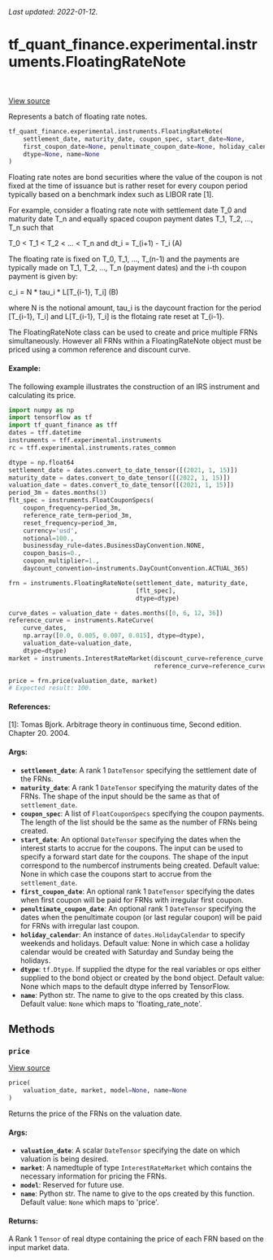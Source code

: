 <!--
This file is generated by a tool. Do not edit directly.
For open-source contributions the docs will be updated automatically.
-->

*Last updated: 2022-01-12.*

<div itemscope itemtype="http://developers.google.com/ReferenceObject">
<meta itemprop="name" content="tf_quant_finance.experimental.instruments.FloatingRateNote" />
<meta itemprop="path" content="Stable" />
<meta itemprop="property" content="__init__"/>
<meta itemprop="property" content="price"/>
</div>

# tf_quant_finance.experimental.instruments.FloatingRateNote

<!-- Insert buttons and diff -->

<table class="tfo-notebook-buttons tfo-api" align="left">
</table>

<a target="_blank" href="https://github.com/google/tf-quant-finance/blob/master/tf_quant_finance/experimental/instruments/floating_rate_note.py">View source</a>



Represents a batch of floating rate notes.

```python
tf_quant_finance.experimental.instruments.FloatingRateNote(
    settlement_date, maturity_date, coupon_spec, start_date=None,
    first_coupon_date=None, penultimate_coupon_date=None, holiday_calendar=None,
    dtype=None, name=None
)
```



<!-- Placeholder for "Used in" -->

Floating rate notes are bond securities where the value of the coupon is not
fixed at the time of issuance but is rather reset for every coupon period
typically based on a benchmark index such as LIBOR rate [1].

For example, consider a floating rate note with settlement date T_0 and
maturity date T_n and equally spaced coupon payment dates T_1, T_2, ..., T_n
such that

T_0 < T_1 < T_2 < ... < T_n and dt_i = T_(i+1) - T_i    (A)

The floating rate is fixed on T_0, T_1, ..., T_(n-1) and the payments are
typically made on T_1, T_2, ..., T_n (payment dates) and the i-th coupon
payment is given by:

c_i = N * tau_i * L[T_{i-1}, T_i]                        (B)

where N is the notional amount, tau_i is the daycount fraction for the period
[T_{i-1}, T_i] and L[T_{i-1}, T_i] is the flotaing rate reset at T_{i-1}.

The FloatingRateNote class can be used to create and price multiple FRNs
simultaneously. However all FRNs within a FloatingRateNote object must be
priced using a common reference and discount curve.

#### Example:
The following example illustrates the construction of an IRS instrument and
calculating its price.

```python
import numpy as np
import tensorflow as tf
import tf_quant_finance as tff
dates = tff.datetime
instruments = tff.experimental.instruments
rc = tff.experimental.instruments.rates_common

dtype = np.float64
settlement_date = dates.convert_to_date_tensor([(2021, 1, 15)])
maturity_date = dates.convert_to_date_tensor([(2022, 1, 15)])
valuation_date = dates.convert_to_date_tensor([(2021, 1, 15)])
period_3m = dates.months(3)
flt_spec = instruments.FloatCouponSpecs(
    coupon_frequency=period_3m,
    reference_rate_term=period_3m,
    reset_frequency=period_3m,
    currency='usd',
    notional=100.,
    businessday_rule=dates.BusinessDayConvention.NONE,
    coupon_basis=0.,
    coupon_multiplier=1.,
    daycount_convention=instruments.DayCountConvention.ACTUAL_365)

frn = instruments.FloatingRateNote(settlement_date, maturity_date,
                                   [flt_spec],
                                   dtype=dtype)

curve_dates = valuation_date + dates.months([0, 6, 12, 36])
reference_curve = instruments.RateCurve(
    curve_dates,
    np.array([0.0, 0.005, 0.007, 0.015], dtype=dtype),
    valuation_date=valuation_date,
    dtype=dtype)
market = instruments.InterestRateMarket(discount_curve=reference_curve,
                                        reference_curve=reference_curve)

price = frn.price(valuation_date, market)
# Expected result: 100.
```

#### References:
[1]: Tomas Bjork. Arbitrage theory in continuous time, Second edition.
    Chapter 20. 2004.

#### Args:


* <b>`settlement_date`</b>: A rank 1 `DateTensor` specifying the settlement date of
  the FRNs.
* <b>`maturity_date`</b>: A rank 1 `DateTensor` specifying the maturity dates of the
  FRNs. The shape of the input should be the same as that of
  `settlement_date`.
* <b>`coupon_spec`</b>: A list of `FloatCouponSpecs` specifying the coupon payments.
  The length of the list should be the same as the number of FRNs
  being created.
* <b>`start_date`</b>: An optional `DateTensor` specifying the dates when the
  interest starts to accrue for the coupons. The input can be used to
  specify a forward start date for the coupons. The shape of the input
  correspond to the numbercof instruments being created.
  Default value: None in which case the coupons start to accrue from the
  `settlement_date`.
* <b>`first_coupon_date`</b>: An optional rank 1 `DateTensor` specifying the dates
  when first coupon will be paid for FRNs with irregular first coupon.
* <b>`penultimate_coupon_date`</b>: An optional rank 1 `DateTensor` specifying the
  dates when the penultimate coupon (or last regular coupon) will be paid
  for FRNs with irregular last coupon.
* <b>`holiday_calendar`</b>: An instance of `dates.HolidayCalendar` to specify
  weekends and holidays.
  Default value: None in which case a holiday calendar would be created
  with Saturday and Sunday being the holidays.
* <b>`dtype`</b>: `tf.Dtype`. If supplied the dtype for the real variables or ops
  either supplied to the bond object or created by the bond object.
  Default value: None which maps to the default dtype inferred by
  TensorFlow.
* <b>`name`</b>: Python str. The name to give to the ops created by this class.
  Default value: `None` which maps to 'floating_rate_note'.

## Methods

<h3 id="price"><code>price</code></h3>

<a target="_blank" href="https://github.com/google/tf-quant-finance/blob/master/tf_quant_finance/experimental/instruments/floating_rate_note.py">View source</a>

```python
price(
    valuation_date, market, model=None, name=None
)
```

Returns the price of the FRNs on the valuation date.


#### Args:


* <b>`valuation_date`</b>: A scalar `DateTensor` specifying the date on which
  valuation is being desired.
* <b>`market`</b>: A namedtuple of type `InterestRateMarket` which contains the
  necessary information for pricing the FRNs.
* <b>`model`</b>: Reserved for future use.
* <b>`name`</b>: Python str. The name to give to the ops created by this function.
  Default value: `None` which maps to 'price'.


#### Returns:

A Rank 1 `Tensor` of real dtype containing the price of each FRN
based on the input market data.




